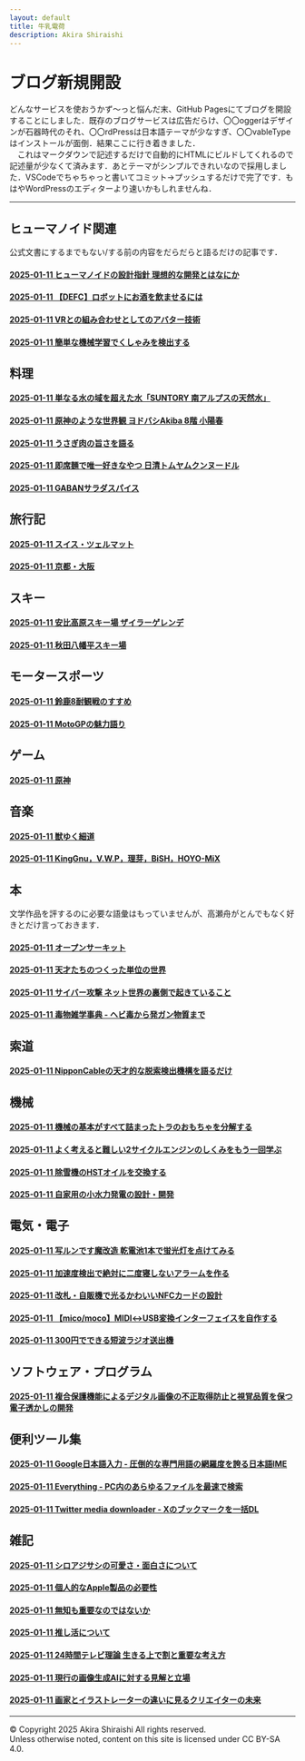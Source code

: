 ```yaml
---
layout: default
title: 牛乳電荷
description: Akira Shiraishi
---
```

<link rel="icon" href="https://shiraki22.com/favicon.ico">

# ブログ新規開設
どんなサービスを使おうかず～っと悩んだ末、GitHub Pagesにてブログを開設することにしました．既存のブログサービスは広告だらけ、〇〇oggerはデザインが石器時代のそれ、〇〇rdPressは日本語テーマが少なすぎ、〇〇vableTypeはインストールが面倒．結果ここに行き着きました．  
　これはマークダウンで記述するだけで自動的にHTMLにビルドしてくれるので記述量が少なくて済みます．あとテーマがシンプルできれいなので採用しました．VSCodeでちゃちゃっと書いてコミット→プッシュするだけで完了です．もはやWordPressのエディターより速いかもしれませんね．

--- 

## **ヒューマノイド関連**
公式文書にするまでもない/する前の内容をだらだらと語るだけの記事です．  
#### [2025-01-11 ヒューマノイドの設計指針 理想的な開発とはなにか](/sample)
#### [2025-01-11 【DEFC】ロボットにお酒を飲ませるには](/sample)
#### [2025-01-11 VRとの組み合わせとしてのアバター技術](/sample)
#### [2025-01-11 簡単な機械学習でくしゃみを検出する](/sample)

## **料理**
#### [2025-01-11 単なる水の域を超えた水「SUNTORY 南アルプスの天然水」](/sample)
#### [2025-01-11 原神のような世界観 ヨドバシAkiba 8階 小陽春](/sample)
#### [2025-01-11 うさぎ肉の旨さを語る](/sample)
#### [2025-01-11 即席麺で唯一好きなやつ 日清トムヤムクンヌードル](/sample)
#### [2025-01-11 GABANサラダスパイス](/sample)

## **旅行記**
#### [2025-01-11 スイス・ツェルマット](/sample)
#### [2025-01-11 京都・大阪](/sample)

## **スキー**
#### [2025-01-11 安比高原スキー場 ザイラーゲレンデ](/sample)
#### [2025-01-11 秋田八幡平スキー場](/sample)

## **モータースポーツ**
#### [2025-01-11 鈴鹿8耐観戦のすすめ](/sample)
#### [2025-01-11 MotoGPの魅力語り](/sample)

## **ゲーム**
#### [2025-01-11 原神](/sample)

## **音楽**
#### [2025-01-11 獣ゆく細道](/sample)
#### [2025-01-11 KingGnu，V.W.P，理芽，BiSH，HOYO-MiX](/sample)

## **本**
文学作品を評するのに必要な語彙はもっていませんが、高瀬舟がとんでもなく好きとだけ言っておきます．  
#### [2025-01-11 オープンサーキット](/sample)
#### [2025-01-11 天才たちのつくった単位の世界](/sample)
#### [2025-01-11 サイバー攻撃 ネット世界の裏側で起きていること](/sample)
#### [2025-01-11 毒物雑学事典 - ヘビ毒から発ガン物質まで](/sample)

## **索道**
#### [2025-01-11 NipponCableの天才的な脱索検出機構を語るだけ](/sample)

## **機械**
#### [2025-01-11 機械の基本がすべて詰まったトラのおもちゃを分解する](/sample)
#### [2025-01-11 よく考えると難しい2サイクルエンジンのしくみをもう一回学ぶ](/sample)
#### [2025-01-11 除雪機のHSTオイルを交換する](/sample)
#### [2025-01-11 自家用の小水力発電の設計・開発](/sample)

## **電気・電子**
#### [2025-01-11 写ルンです魔改造 乾電池1本で蛍光灯を点けてみる](/sample)
#### [2025-01-11 加速度検出で絶対に二度寝しないアラームを作る](/sample)
#### [2025-01-11 改札・自販機で光るかわいいNFCカードの設計](/sample)
#### [2025-01-11 【mico/moco】MIDI↔USB変換インターフェイスを自作する](/sample)
#### [2025-01-11 300円でできる短波ラジオ送出機](/sample)

## **ソフトウェア・プログラム**
#### [2025-01-11 複合保護機能によるデジタル画像の不正取得防止と視覚品質を保つ電子透かしの開発](/sample)

## **便利ツール集**
#### [2025-01-11 Google日本語入力 - 圧倒的な専門用語の網羅度を誇る日本語IME](/sample)
#### [2025-01-11 Everything - PC内のあらゆるファイルを最速で検索](/sample)
#### [2025-01-11 Twitter media downloader - Xのブックマークを一括DL](/sample)

## **雑記**
#### [2025-01-11 シロアジサシの可愛さ・面白さについて](/sample)
#### [2025-01-11 個人的なApple製品の必要性](/sample)
#### [2025-01-11 無知も重要なのではないか](/sample)
#### [2025-01-11 推し活について](/sample)
#### [2025-01-11 24時間テレビ理論 生きる上で割と重要な考え方](/sample)
#### [2025-01-11 現行の画像生成AIに対する見解と立場](/sample)
#### [2025-01-11 画家とイラストレーターの違いに見るクリエイターの未来](/sample)

--- 
© Copyright 2025 Akira Shiraishi All rights reserved.  
Unless otherwise noted, content on this site is licensed under CC BY-SA 4.0.